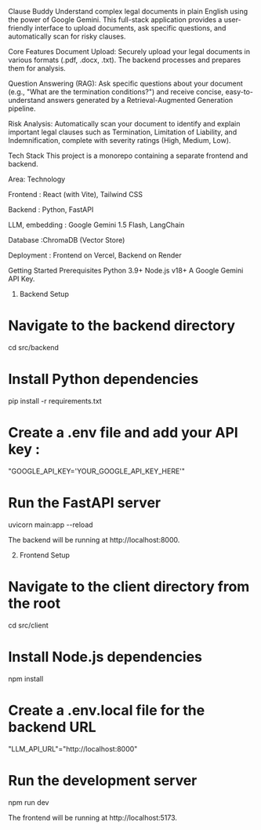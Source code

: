 Clause Buddy
Understand complex legal documents in plain English using the power of Google Gemini. This full-stack application provides a user-friendly interface to upload documents, ask specific questions, and automatically scan for risky clauses.

Core Features
Document Upload: Securely upload your legal documents in various formats (.pdf, .docx, .txt). The backend processes and prepares them for analysis.

Question Answering (RAG): Ask specific questions about your document (e.g., "What are the termination conditions?") and receive concise, easy-to-understand answers generated by a Retrieval-Augmented Generation pipeline.

Risk Analysis: Automatically scan your document to identify and explain important legal clauses such as Termination, Limitation of Liability, and Indemnification, complete with severity ratings (High, Medium, Low).

Tech Stack
This project is a monorepo containing a separate frontend and backend.

Area: Technology

Frontend : React (with Vite), Tailwind CSS

Backend : Python, FastAPI

LLM, embedding : Google Gemini 1.5 Flash, LangChain

Database :ChromaDB (Vector Store)

Deployment : Frontend on Vercel, Backend on Render

Getting Started
    Prerequisites
    Python 3.9+
    Node.js v18+
    A Google Gemini API Key.

1. Backend Setup
# Navigate to the backend directory
cd src/backend

# Install Python dependencies
pip install -r requirements.txt

# Create a .env file and add your API key :
"GOOGLE_API_KEY='YOUR_GOOGLE_API_KEY_HERE'" 

# Run the FastAPI server
uvicorn main:app --reload


The backend will be running at http://localhost:8000.

2. Frontend Setup
# Navigate to the client directory from the root
cd src/client

# Install Node.js dependencies
npm install

# Create a .env.local file for the backend URL
"LLM_API_URL"="http://localhost:8000" 

# Run the development server
npm run dev


The frontend will be running at http://localhost:5173.
